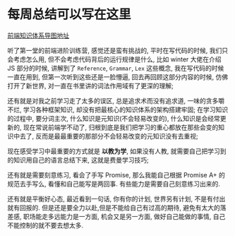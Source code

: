 # 每周总结可以写在这里


[前端知识体系导图地址](https://mubu.com/doc/74Q5cF_Q9eN)


听了第一堂的前端进阶训练营, 感觉还是蛮有挑战的, 平时在写代码的时候, 我们只会考虑怎么用, 但不会考虑代码背后的运行规律是什么, 比如 winter 大佬在介绍 JS 部分的时候, 讲解到了 `Reference`, `Grammar`, `Lex` 这些概念, 我在写代码的时候一直在用到, 但第一次听到这些还是一脸懵逼, 回去再回顾这部分内容的时候, 仿佛打开了新世界, 对一直在书里讲的词法作用域有了更深的理解;

还有就是对我之前学习走了太多的误区, 总是追求术而没有追求道, 一味的贪多嚼不烂, 学习各种框架知识, 却没有把最核心的知识体系的架构搭建牢固; 在学习知识的过程中, 要分词主次, 什么知识是元知识(不会轻易改变的), 什么知识是会经常更新的, 现在常说前端学不动了, 归根到底是我们把学习的重心都放在那些会变的知识中去了, 反而是最最重要的那部分不会轻易改变的元知识没有去重视;

现在感受学习中最重要的方式就是 **以教为学**, 如果没有人教, 就需要自己把学习到的知识用自己的语言总结下来, 这就是费曼学习技巧;

还有就是需要刻意练习, 看会了手写 Promise, 那么我能自己根据 Promise A+ 的规范去手写么, 看懂和自己能写是两回事. 有些能力是需要自己刻意练习出来的.

还有就是平衡好心态, 最近看到一句话, 你有你的计划, 世界另有计划, 不是有付出就有回报的. 但是还是要全力以赴,但是不能给自己有过高的期待, 避免有太大的落差感, 职场能走多远能力是一方面, 机会又是另一方面, 做好自己能做的事情, 自己不能控制的就不要去想太多.